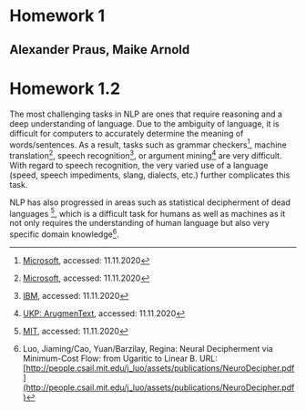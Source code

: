 # Homework 1
## Alexander Praus, Maike Arnold

# Homework 1.2

The most challenging tasks in NLP are ones that require reasoning and a deep understanding of language. Due to the ambiguity of language, it is difficult for computers to accurately determine the meaning of words/sentences. As a result, tasks such as grammar checkers[^1], machine translation[^1], speech recognition[^2], or argument mining[^3] are very difficult. With regard to speech recognition, the very varied use of a language (speed, speech impediments, slang, dialects, etc.) further complicates this task.

NLP has also progressed in areas such as statistical decipherment of dead languages [^4], which is a difficult task for humans as well as machines as it not only requires the understanding of human language but also very specific domain knowledge[^5].



[^1]: [Microsoft](https://www.microsoft.com/en-us/research/group/natural-language-processing/?from=http%3A%2F%2Fresearch.microsoft.com%2Fen-us%2Fgroups%2Fnlp%2F), accessed: 11.11.2020
[^2]: [IBM](https://www.ibm.com/cloud/learn/natural-language-processing), accessed: 11.11.2020
[^3]: [UKP: ArugmenText](https://www.informatik.tu-darmstadt.de/ukp/research_6/research_areas/argumentation_mining/index.en.jsp), accessed: 11.11.2020
[^4]: [MIT](http://nlp.csail.mit.edu/), accessed: 11.11.2020
[^5]: Luo, Jiaming/Cao, Yuan/Barzilay, Regina: Neural Decipherment via Minimum-Cost Flow: from Ugaritic to Linear B. URL: [http://people.csail.mit.edu/j_luo/assets/publications/NeuroDecipher.pdf](http://people.csail.mit.edu/j_luo/assets/publications/NeuroDecipher.pdf)